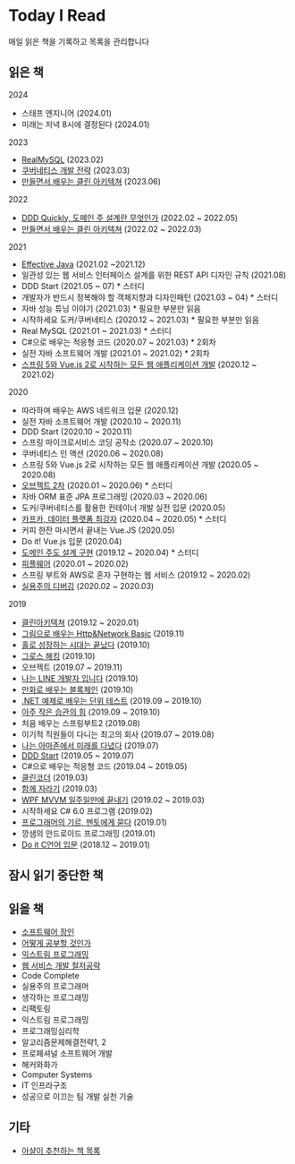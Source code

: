 # Today I Read
매일 읽은 책을 기록하고 목록을 관리합니다

## 읽은 책
2024
- 스태프 엔지니어 (2024.01)
- 미래는 저녁 8시에 결정된다 (2024.01)

2023
- [RealMySQL](https://github.com/YoungChulShin/book-real-mysql) (2023.02)
- [쿠버네티스 개발 전략](https://github.com/YoungChulShin/book_k8s_dev_strategy) (2023.03)
- [만들면서 배우는 클린 아키텍쳐](https://github.com/YoungChulShin/TIR/tree/master/기술서적/%5B기본%5D%20만들면서%20배우는%20클린아키텍쳐) (2023.06)

2022
- [DDD Quickly, 도메인 주 설계란 무엇인가]() (2022.02 ~ 2022.05)
- [만들면서 배우는 클린 아키텍쳐](https://github.com/YoungChulShin/TIR/tree/master/기술서적/%5B기본%5D%20만들면서%20배우는%20클린아키텍쳐) (2022.02 ~ 2022.03)

2021
- [Effective Java](https://github.com/YoungChulShin/TIR/tree/master/%EA%B8%B0%EC%88%A0%EC%84%9C%EC%A0%81/%5BJava%5D%20EffectiveJava) (2021.02 ~2021.12)
- 일관성 있는 웹 서비스 인터페이스 설계를 위한 REST API 디자인 규칙 (2021.08)
- DDD Start (2021.05 ~ 07) * 스터디
- 개발자가 반드시 정복해야 할 객체지향과 디자인패턴 (2021.03 ~ 04) * 스터디
- 자바 성능 튜닝 이야기 (2021.03) * 필요한 부분만 읽음
- 시작하세요 도커/쿠버네티스 (2020.12 ~ 2021.03) * 필요한 부분만 읽음
- Real MySQL (2021.01 ~ 2021.03) * 스터디
- C#으로 배우는 적응형 코드 (2020.07 ~ 2021.03) * 2회차
- 실전 자바 소프트웨어 개발 (2021.01 ~ 2021.02) * 2회차
- [스프링 5와 Vue.js 2로 시작하는 모든 웹 애플리케이션 개발](https://github.com/YoungChulShin/book_taskagile_server) (2020.12 ~ 2021.02)

2020
- 따라하며 배우는 AWS 네트워크 입문 (2020.12)
- 실전 자바 소프트웨어 개발 (2020.10 ~ 2020.11)
- DDD Start (2020.10 ~ 2020.11)
- 스프링 마이크로서비스 코딩 공작소 (2020.07 ~ 2020.10)
- 쿠버네티스 인 액션 (2020.06 ~ 2020.08)
- 스프링 5와 Vue.js 2로 시작하는 모든 웹 애플리케이션 개발 (2020.05 ~ 2020.08)
- [오브젝트 2차](https://github.com/YoungChulShin/TIR/tree/master/%EA%B8%B0%EC%88%A0%EC%84%9C%EC%A0%81/%5BJava%5D%20%EC%98%A4%EB%B8%8C%EC%A0%9D%ED%8A%B8) (2020.01 ~ 2020.06) * 스터디
- 자바 ORM 표준 JPA 프로그래밍 (2020.03 ~ 2020.06)
- 도커/쿠버네티스를 활용한 컨테이너 개발 실전 입문 (2020.05)
- [카프카, 데이터 플랫폼 최강자](https://github.com/YoungChulShin/study_book_apache_kafka) (2020.04 ~ 2020.05) * 스터디
- 커피 한잔 마시면서 끝내는 Vue.JS (2020.05)
- Do it! Vue.js 입문 (2020.04)
- [도메인 주도 설계 구현](https://github.com/YoungChulShin/today_i_read/tree/master/%EA%B8%B0%EC%88%A0%EC%84%9C%EC%A0%81/%5BJava%5D%20Implementing%20DDD) (2019.12 ~ 2020.04) * 스터디
- [피플웨어](https://github.com/YoungChulShin/today_i_read/blob/master/2020/%5B%EC%9D%BC%EB%B0%98%5D%20%ED%94%BC%ED%94%8C%EC%9B%A8%EC%96%B4.md) (2020.01 ~ 2020.02)
- 스프링 부트와 AWS로 혼자 구현하는 웹 서비스 (2019.12 ~ 2020.02)
- [실용주의 디버깅](https://github.com/YoungChulShin/today_i_read/blob/master/2020/%5B%EB%94%94%EB%B2%84%EA%B9%85%5D%20%EC%8B%A4%EC%9A%A9%EC%A3%BC%EC%9D%98%20%EB%94%94%EB%B2%84%EA%B9%85.md) (2020.02 ~ 2020.03)

2019
- [클린아키텍쳐](https://github.com/YoungChulShin/TIR/blob/master/2019/%5B%EC%9D%BC%EB%B0%98%5D%20%ED%81%B4%EB%A6%B0%EC%95%84%ED%82%A4%ED%85%8D%EC%B3%90.md) (2019.12 ~ 2020.01)
- [그림으로 배우는 Http&Network Basic](https://github.com/YoungChulShin/TIR/blob/master/2019/%5B%EC%9D%BC%EB%B0%98%5D%20%EA%B7%B8%EB%A6%BC%EC%9C%BC%EB%A1%9C%EB%B0%B0%EC%9A%B0%EB%8A%94%20HTTP%26Network.md) (2019.11)
- [홀로 성장하는 시대는 끝났다](https://github.com/YoungChulShin/TIR/blob/master/2019/%5B%EC%9D%BC%EB%B0%98%5D%20%ED%99%80%EB%A1%9C%20%EC%84%B1%EC%9E%A5%ED%95%98%EB%8A%94%20%EC%8B%9C%EB%8C%80%EB%8A%94%20%EB%81%9D%EB%82%AC%EB%8B%A4.md) (2019.10)
- [그로스 해킹](https://github.com/YoungChulShin/TIR/blob/master/2019/%5B%EC%9D%BC%EB%B0%98%5D%20%EA%B7%B8%EB%A1%9C%EC%8A%A4%ED%95%B4%ED%82%B9.md) (2019.10)
- 오브젝트 (2019.07 ~ 2019.11)
- [나는 LINE 개발자 입니다](https://github.com/YoungChulShin/TIR/blob/master/2019/%5B%EC%9D%BC%EB%B0%98%5D%20%EB%82%98%EB%8A%94%20LINE%20%EA%B0%9C%EB%B0%9C%EC%9E%90%EC%9E%85%EB%8B%88%EB%8B%A4.md) (2019.10)
- [만화로 배우는 블록체인](https://github.com/YoungChulShin/TIR/blob/master/2019/%5B%EC%9D%BC%EB%B0%98%5D%20%EB%A7%8C%ED%99%94%EB%A1%9C%20%EB%B0%B0%EC%9A%B0%EB%8A%94%20%EB%B8%94%EB%A1%9D%EC%B2%B4%EC%9D%B8.md) (2019.10)
- [.NET 예제로 배우는 단위 테스트](https://github.com/YoungChulShin/TIR/blob/master/2019/%5B%EA%B0%9C%EB%B0%9C%5D%20.NET%20%EC%98%88%EC%A0%9C%EB%A1%9C%20%EB%B0%B0%EC%9A%B0%EB%8A%94%20%EB%8B%A8%EC%9C%84%ED%85%8C%EC%8A%A4%ED%8A%B8.md) (2019.09 ~ 2019.10)
- [아주 작은 습관의 힘](https://github.com/YoungChulShin/TIR/blob/master/2019/%5B%EC%9D%BC%EB%B0%98%5D%20%EC%95%84%EC%A3%BC%20%EC%9E%91%EC%9D%80%20%EC%8A%B5%EA%B4%80%EC%9D%98%20%ED%9E%98.md) (2019.09 ~ 2019.10)
- 처음 배우는 스프링부트2 (2019.08)
- 이기적 직원들이 다니는 최고의 회사 (2019.07 ~ 2019.08)
- [나는 아마존에서 미래를 다녔다](https://github.com/YoungChulShin/TIR/blob/master/2019/%5B%EC%9D%BC%EB%B0%98%5D%20%EB%82%98%EB%8A%94%20%EC%95%84%EB%A7%88%EC%A1%B4%EC%97%90%EC%84%9C%20%EB%AF%B8%EB%9E%98%EB%A5%BC%20%EB%8B%A4%EB%85%94%EB%8B%A4.md) (2019.07)
- [DDD Start](https://github.com/YoungChulShin/TIR/blob/master/2019/%5B%EC%9D%BC%EB%B0%98%5D%20DDDStart.md) (2019.05 ~ 2019.07)
- C#으로 배우는 적응형 코드 (2019.04 ~ 2019.05)
- [클린코더](https://github.com/YoungChulShin/TIR/blob/master/2019/%5B%EC%9D%BC%EB%B0%98%5D%20%ED%81%B4%EB%A6%B0%EC%BD%94%EB%8D%94.md) (2019.03)
- [함께 자라기](https://github.com/YoungChulShin/TIR/blob/master/2019/%5B%EC%9D%BC%EB%B0%98%5D%20%ED%95%A8%EA%BB%98%EC%9E%90%EB%9D%BC%EA%B8%B0.md) (2019.03)
- [WPF MVVM 일주일만에 끝내기](https://github.com/YoungChulShin/TIR/blob/master/%EA%B8%B0%EC%88%A0%EC%84%9C%EC%A0%81/%5BC%23%5D%20WPF%20MVVM.md) (2019.02 ~ 2019.03)
- 시작하세요 C# 6.0 프로그램 (2019.02)
- [프로그래머의 기르, 멘토에게 묻다](https://github.com/YoungChulShin/TIR/blob/master/2019/%5B%EC%9D%BC%EB%B0%98%5D%20%ED%94%84%EB%A1%9C%EA%B7%B8%EB%9E%98%EB%A8%B8%EC%9D%98%EA%B8%B8%2C%EB%A9%98%ED%86%A0%EC%97%90%EA%B2%8C%20%EB%AC%BB%EB%8B%A4.md) (2019.01)
- 깡샘의 안드로이드 프로그래밍 (2019.01)
- [Do it C언어 입문](https://github.com/YoungChulShin/TIR/tree/master/%EA%B8%B0%EC%88%A0%EC%84%9C%EC%A0%81/%5BC%5D%20Do%20It%20C%EC%96%B8%EC%96%B4) (2018.12 ~ 2019.01)

## 잠시 읽기 중단한 책

## 읽을 책
- [소프트웨어 장인](http://www.yes24.com/Product/Goods/20461940?scode=032&OzSrank=1)
- [어떻게 공부할 것인가](http://www.yes24.com/Product/Goods/15341766?scode=032&OzSrank=1)
- [익스트림 프로그래밍](http://www.yes24.com/Product/Goods/2126201?scode=032&OzSrank=1)
- [웹 서비스 개발 철저공략](http://www.yes24.com/Product/Goods/12528841?scode=032&OzSrank=1)
- Code Complete
- 실용주의 프로그래머
- 생각하는 프로그래밍
- 리팩토링
- 익스트림 프로그래밍
- 프로그래밍심리학
- 알고리즘문제해결전략1, 2
- 프로페셔널 소프트웨어 개발
- 해커와화가
- Computer Systems
- IT 인프라구조
- 성공으로 이끄는 팀 개발 실천 기술


## 기타
- [아샬이 추천하는 책 목록](https://www.youtube.com/watch?v=cB8AhHeLGwo)

